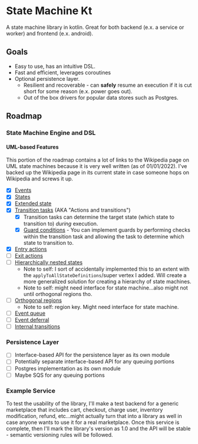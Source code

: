 # State Machine Kt
A state machine library in kotlin. Great for both backend (e.x. a service or worker)
and frontend (e.x. android).

## Goals
* Easy to use, has an intuitive DSL.
* Fast and efficient, leverages coroutines
* Optional persistence layer.
  * Resilient and recoverable - can **safely** resume an execution
    if it is cut short for some reason (e.x. power goes out).
  * Out of the box drivers for popular data stores such as Postgres.

## Roadmap
### State Machine Engine and DSL
#### UML-based Features
This portion of the roadmap contains a lot of links to the Wikipedia page on UML state
machines because it is very well written (as of 01/01/2022). I've backed up the
Wikipedia page in its current state in case someone hops on Wikipedia and screws it up.

- [x] [Events](https://en.wikipedia.org/wiki/UML_state_machine#Events)
- [x] [States](https://en.wikipedia.org/wiki/UML_state_machine#States)
- [x] [Extended state](https://en.wikipedia.org/wiki/UML_state_machine#Extended_states)
- [x] [Transition tasks](https://en.wikipedia.org/wiki/UML_state_machine#Actions_and_transitions) (AKA "Actions and transitions")
  - [x] Transition tasks can determine the target state (which state to transition to) *during* execution.
  - [x] [Guard conditions](https://en.wikipedia.org/wiki/UML_state_machine#Guard_conditions) - You
    can implement guards by performing checks within the transition task and allowing the task
    to determine which state to transition to.
- [x] [Entry actions](https://en.wikipedia.org/wiki/UML_state_machine#Orthogonal_regions)
- [ ] [Exit actions](https://en.wikipedia.org/wiki/UML_state_machine#Orthogonal_regions)
- [ ] [Hierarchically nested states](https://en.wikipedia.org/wiki/UML_state_machine#Hierarchically_nested_states)
  - Note to self: I sort of accidentally implemented this to an extent with the
    `applyToAllStateDefinitions`/super vertex I added. Will create a more generalized solution
    for creating a hierarchy of state machines.
  - Note to self: might need interface for state machine...also might not until orthogonal regions tho.
- [ ] [Orthogonal regions](https://en.wikipedia.org/wiki/UML_state_machine#Orthogonal_regions)
  - Note to self: region key. Might need interface for state machine.
- [ ] [Event queue](https://en.wikipedia.org/wiki/UML_state_machine#Run-to-completion_execution_model)
- [ ] [Event deferral](https://en.wikipedia.org/wiki/UML_state_machine#Event_deferral)
- [ ] [Internal transitions](https://en.wikipedia.org/wiki/UML_state_machine#Internal_transitions)

### Persistence Layer
- [ ] Interface-based API for the persistence layer as its own module
- [ ] Potentially separate interface-based API for any queuing portions
- [ ] Postgres implementation as its own module
- [ ] Maybe SQS for any queuing portions

### Example Service
To test the usability of the library, I'll make a test backend for a generic marketplace
that includes cart, checkout, charge user, inventory modification, refund, etc...might actually
turn that into a library as well in case anyone wants to use it for a real marketplace. Once this
service is complete, then I'll mark the library's version as 1.0 and the API will be stable - semantic
versioning rules will be followed.
